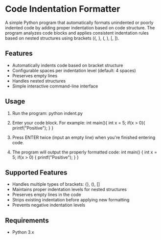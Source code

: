 # Code Indentation Formatter

A simple Python program that automatically formats unindented or poorly indented code by adding proper indentation based on code structure. The program analyzes code blocks and applies consistent indentation rules based on nested structures using brackets ({, }, (, ), [, ]).

## Features

- Automatically indents code based on bracket structure
- Configurable spaces per indentation level (default: 4 spaces)
- Preserves empty lines
- Handles nested structures
- Simple interactive command-line interface

## Usage

1. Run the program:
python indent.py

2. Enter your code block. For example:
int main(){
int x = 5;
if(x > 0){
printf("Positive");
}
}

3. Press ENTER twice (input an empty line) when you're finished entering code.

4. The program will output the properly formatted code:
int main() {
    int x = 5;
    if(x > 0) {
        printf("Positive");
    }
}

## Supported Features

- Handles multiple types of brackets: {}, (), []
- Maintains proper indentation levels for nested structures
- Preserves empty lines in the code
- Strips existing indentation before applying new formatting
- Prevents negative indentation levels

## Requirements

- Python 3.x